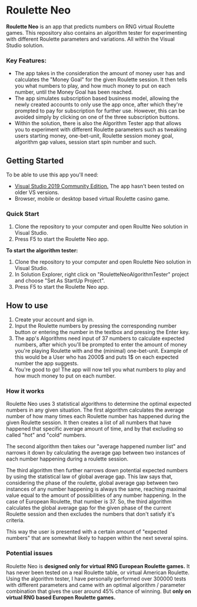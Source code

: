 # Roulette Neo
**Roulette Neo** is an app that predicts numbers on RNG virtual Roulette games. This repository also contains an algorithm tester for experimenting with different Roulette parameters and variations. All within the Visual Studio solution.

### Key Features:
* The app takes in the consideration the amount of money user has and calculates the "Money Goal" for the given Roulette session. It then tells you what numbers to play, and how much money to put on each number, until the Money Goal has been reached.
* The app simulates subscription based business model, allowing the newly created accounts to only use the app once, after which they're prompted to pay for subscription for further use. However, this can be avoided simply by clicking on one of the three subscription buttons.
* Within the solution, there is also the Algorithm Tester app that allows you to experiment with different Roulette parameters such as tweaking users starting money, one-bet-unit, Roulette session money goal, algorithm gap values, session start spin number and such.

## Getting Started
To be able to use this app you'll need:
* [Visual Studio 2019 Community Edition.](https://visualstudio.microsoft.com/downloads/) The app hasn't been tested on older VS versions.
* Browser, mobile or desktop based virtual Roulette casino game.

### Quick Start
1. Clone the repository to your computer and open Roultte Neo solution in Visual Studio.
2. Press F5 to start the Roulette Neo app.

**To start the algorithm tester:**
1. Clone the repository to your computer and open Roulette Neo solution in Visual Studio.
2. In Solution Explorer, right click on "RouletteNeoAlgorithmTester" project and choose "Set As StartUp Project".
3. Press F5 to start the Roulette Neo app.

## How to use
1. Create your account and sign in.
2. Input the Roulette numbers by pressing the corresponding number button or entering the number in the textbox and pressing the Enter key.
3. The app's Algorithms need input of 37 numbers to calculate expected numbers, after which you'll be prompted to enter the amount of money you're playing Roulette with and the (minimal) one-bet-unit. Example of this would be a User who has 2000$ and puts 1$ on each expected number the app suggests.
4. You're good to go! The app will now tell you what numbers to play and how much money to put on each number.

### How it works
Roulette Neo uses 3 statistical algorithms to determine the optimal expected numbers in any given situation. 
The first algorithm calculates the average number of how many times each Roulette number has happened during the given Roulette session. It then creates a list of all numbers that have happened that specific average amount of time, and by that excluding so called "hot" and "cold" numbers.

The second algorithm then takes our "average happened number list" and narrows it down by calculating the average gap between two instances of each number happening during a roulette session.

The third algorithm then further narrows down potential expected numbers by using the statistical law of global average gap. This law says that, considering the phase of the roulette, global average gap between two instances of any number happening is always the same, reaching maximal value equal to the amount of possibilities of any number happening. In the case of European Roulette, that number is 37. So, the third algorithm calculates the global average gap for the given phase of the current Roulette session and then excludes the numbers that don't satisfy it's criteria.

This way the user is presented with a certain amount of "expected numbers" that are somewhat likely to happen within the next several spins.

### Potential issues
Roulette Neo is **designed only for virtual RNG European Roulette games.** It has never been tested on a real Roulette table, or virtual American Roulette. Using the algorithm tester, I have personally performed over 300000 tests with different parameters and came with an optimal algorithm / parameter combination that gives the user around 45% chance of winning. But **only on virtual RNG based Europen Roulette games.**
